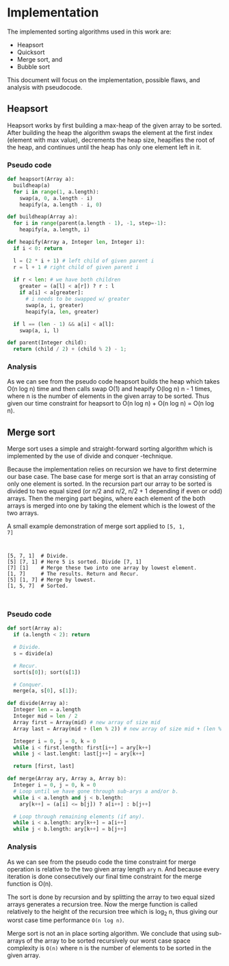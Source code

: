 # Implementation

The implemented sorting algorithms used in this work are:

  * Heapsort
  * Quicksort
  * Merge sort, and
  * Bubble sort

This document will focus on the implementation, possible flaws, and analysis
with pseudocode.

## Heapsort

Heapsort works by first building a max-heap of the given array to be sorted.
After building the heap the algorithm swaps the element at the first index
(element with max value), decrements the heap size, heapifies the root of the
heap, and continues until the heap has only one element left in it.

### Pseudo code

```python
def heapsort(Array a):
  buildheap(a)
  for i in range(1, a.length):
    swap(a, 0, a.length - i)
    heapify(a, a.length - i, 0)
```


```python
def buildheap(Array a):
  for i in range(parent(a.length - 1), -1, step=-1):
    heapify(a, a.length, i)
```

```python
def heapify(Array a, Integer len, Integer i):
  if i < 0: return

  l = (2 * i + 1) # left child of given parent i
  r = l + 1 # right child of given parent i
  
  if r < len: # we have both children
    greater = (a[l] < a[r]) ? r : l
    if a[i] < a[greater]:
      # i needs to be swapped w/ greater
      swap(a, i, greater)
      heapify(a, len, greater)

  if l == (len - 1) && a[i] < a[l]:
    swap(a, i, l)
```

```python
def parent(Integer child):
  return (child / 2) + (child % 2) - 1;
```

### Analysis

As we can see from the pseudo code heapsort builds the heap which takes
O(n log n) time and then calls swap O(1) and heapify O(log n) n - 1 times,
where n is the number of elements in the given array to be sorted. Thus given
our time constraint for heapsort to O(n log n) + O(n log n) = O(n log n).

## Merge sort

Merge sort uses a simple and straight-forward sorting algorithm which is
implemented by the use of divide and conquer -technique.

Because the implementation relies on recursion we have to first determine our
base case. The base case for merge sort is that an array consisting of only
one element is sorted. In the recursion part our array to be sorted is divided
to two equal sized (or n/2 and n/2, n/2 + 1 depending if even or odd) arrays.
Then the merging part begins, where each element of the both arrays is merged
into one by taking the element which is the lowest of the two arrays.

A small example demonstration of merge sort applied to <code>[5, 1, 7]</code>

<code>
<pre>
[5, 7, 1]  # Divide.
[5] [7, 1] # Here 5 is sorted. Divide [7, 1]
[7] [1]    # Merge these two into one array by lowest element.
[1, 7]     # The results. Return and Recur.
[5] [1, 7] # Merge by lowest.
[1, 5, 7]  # Sorted.
</pre>
</code>

### Pseudo code

```python
def sort(Array a):
  if (a.length < 2): return

  # Divide.
  s = divide(a)

  # Recur.
  sort(s[0]); sort(s[1])

  # Conquer.
  merge(a, s[0], s[1]);
```

```python
def divide(Array a):
  Integer len = a.length
  Integer mid = len / 2
  Array first = Array(mid) # new array of size mid
  Array last = Array(mid + (len % 2)) # new array of size mid + (len % 2)

  Integer i = 0, j = 0, k = 0
  while i < first.length: first[i++] = ary[k++]
  while j < last.lenght: last[j++] = ary[k++]

  return [first, last]
```

```python
def merge(Array ary, Array a, Array b):
  Integer i = 0, j = 0, k = 0
  # Loop until we have gone through sub-arys a and/or b.
  while i < a.length and j < b.length:
    ary[k++] = (a[i] <= b[j]) ? a[i++] : b[j++]

  # Loop through remaining elements (if any).
  while i < a.length: ary[k++] = a[i++]
  while j < b.length: ary[k++] = b[j++]
```

### Analysis

As we can see from the pseudo code the time constraint for merge operation
is relative to the two given array length <code>ary</code> n. And because
every iteration is done consecutively our final time constraint for the merge
function is O(n).

The sort is done by recursion and by splitting the array to two equal sized
arrays generates a recursion tree. Now the merge function is called relatively
to the height of the recursion tree which is </code>log<sub>2</sub> n</code>,
thus giving our worst case time performance <code>O(n log n)</code>.

Merge sort is not an in place sorting algorithm. We conclude that using
sub-arrays of the array to be sorted recursively our worst case space
complexity is <code>O(n)</code> where n is the number of elements to be sorted
in the given array.


